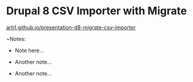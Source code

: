 # Drupal 8 CSV Importer with Migrate

[arh1.github.io/presentation-d8-migrate-csv-importer](https://arh1.github.io/presentation-d8-migrate-csv-importer/)

~Notes:

*   Note here...

*   Another note...

*   Another note...
